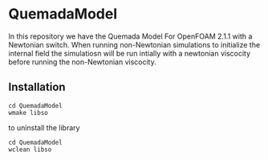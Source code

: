 # QuemadaModel
In this repository we have the Quemada Model For OpenFOAM 2.1.1 with a Newtonian switch.
When running non-Newtonian simulations to initialize the internal field the simulatiosn 
will be run intially with a newtonian viscocity before running the non-Newtonian viscocity. 

## Installation

```
cd QuemadaModel
wmake libso
```

to uninstall the library

```
cd QuemadaModel
wclean libso
```


